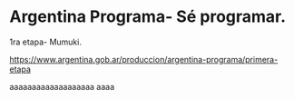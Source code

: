 # Argentina Programa- Sé programar.
1ra etapa- Mumuki.

https://www.argentina.gob.ar/produccion/argentina-programa/primera-etapa
 
aaaaaaaaaaaaaaaaaaa
aaaa
